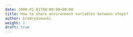 ```yaml
---
date: 2000-01-01T00:00:00+00:00
title: How to share environment variables between steps?
author: bradrydzewski
weight: 1
draft: true
---
```

